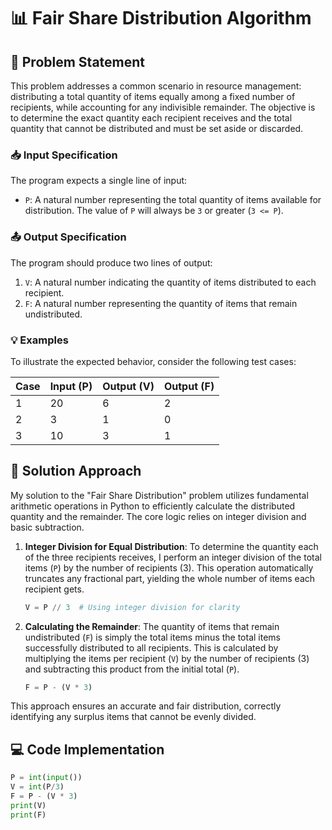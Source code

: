 # 📊 Fair Share Distribution Algorithm

## 🎯 Problem Statement

This problem addresses a common scenario in resource management: distributing a total quantity of items equally among a fixed number of recipients, while accounting for any indivisible remainder. The objective is to determine the exact quantity each recipient receives and the total quantity that cannot be distributed and must be set aside or discarded.

### 📥 Input Specification

The program expects a single line of input:

- `P`: A natural number representing the total quantity of items available for distribution. The value of `P` will always be `3` or greater (`3 <= P`).

### 📤 Output Specification

The program should produce two lines of output:

1.  `V`: A natural number indicating the quantity of items distributed to each recipient.
2.  `F`: A natural number representing the quantity of items that remain undistributed.

### 💡 Examples

To illustrate the expected behavior, consider the following test cases:

| Case | Input (P) | Output (V) | Output (F) |
| :--- | :-------- | :--------- | :--------- |
| 1    | 20        | 6          | 2          |
| 2    | 3         | 1          | 0          |
| 3    | 10        | 3          | 1          |

## 🧠 Solution Approach

My solution to the "Fair Share Distribution" problem utilizes fundamental arithmetic operations in Python to efficiently calculate the distributed quantity and the remainder. The core logic relies on integer division and basic subtraction.

1.  **Integer Division for Equal Distribution**: To determine the quantity each of the three recipients receives, I perform an integer division of the total items (`P`) by the number of recipients (3). This operation automatically truncates any fractional part, yielding the whole number of items each recipient gets.

    ```python
    V = P // 3  # Using integer division for clarity
    ```

2.  **Calculating the Remainder**: The quantity of items that remain undistributed (`F`) is simply the total items minus the total items successfully distributed to all recipients. This is calculated by multiplying the items per recipient (`V`) by the number of recipients (3) and subtracting this product from the initial total (`P`).

    ```python
    F = P - (V * 3)
    ```

This approach ensures an accurate and fair distribution, correctly identifying any surplus items that cannot be evenly divided.

## 💻 Code Implementation

```python
P = int(input())
V = int(P/3)
F = P - (V * 3)
print(V)
print(F)
```

